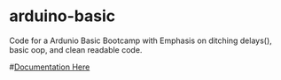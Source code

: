 # arduino-basic
Code for a Ardunio Basic Bootcamp with Emphasis on ditching delays(), basic oop, and clean readable code.

#[Documentation Here](https://tilarduino.wordpress.com/2015/11/29/rfc-arduino-bootcamp-basic-a-different-approach/)

